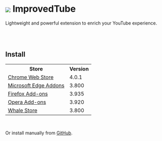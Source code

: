 <h1>
	<img src="https://github.com/code-for-charity/ImprovedTube-for-YouTube/blob/a61f214ddfab91f0a29f41beaf6c3c52e738e0d7/assets/icons/32.png" style="vertical-align:middle">
	ImprovedTube
</h1>

<p>Lightweight and powerful extension to enrich your YouTube experience.</p>
<br>
<br>
<h2>Install</h2>

<table>
	<tr>
		<th>Store</th>
		<th>Version</th>
	</tr>
	<tr>
		<td><a href="https://chrome.google.com/webstore/detail/improve-youtube-video-you/bnomihfieiccainjcjblhegjgglakjdd">Chrome Web Store</a></td>
		<td>4.0.1</td>
	</tr>
	<tr>
		<td><a href="https://microsoftedge.microsoft.com/addons/detail/improve-youtube-video-/knbckijjjbmkjiagojjneoplbjilfllc">Microsoft Edge Addons</a></td>
		<td>3.800</td>
	</tr>
	<tr>
		<td><a href="https://addons.mozilla.org/en-US/firefox/addon/youtube-addon/">Firefox Add-ons</a></td>
		<td>3.935</td>
	</tr>
	<tr>
		<td><a href="https://addons.opera.com/de/extensions/details/improvedtube-youtube-extension/">Opera Add-ons</a></td>
		<td>3.920</td>
	</tr>
	<tr>
		<td><a href="https://developer.whale.naver.com/detail/npfgdbojchpofhjdleehaoddbmbonbpa">Whale Store</a></td>
		<td>3.800</td>
	</tr>
</table>
<br>
<p>Or install manually from <a href="https://github.com/code-for-charity/ImprovedTube-for-YouTube/wiki/Manual-installation">GitHub</a>.</p>
